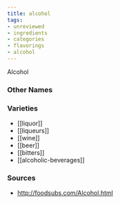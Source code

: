 ```yaml
---
title: alcohol
tags:
- unreviewed
- ingredients
- categories
- flavorings
- alcohol
---
```


Alcohol 

### Other Names


### Varieties

* [[liquor]]
* [[liqueurs]]
* [[wine]]
* [[beer]]
* [[bitters]]
* [[alcoholic-beverages]]

### Sources
* http://foodsubs.com/Alcohol.html
